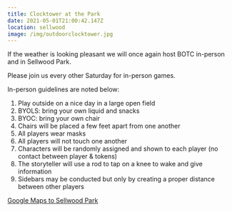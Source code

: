 ```yaml
---
title: Clocktower at the Park
date: 2021-05-01T21:00:42.147Z
location: sellwood
image: /img/outdoorclocktower.jpg
---
```

If the weather is looking pleasant we will once again host BOTC in-person and in Sellwood Park.


Please join us every other Saturday for in-person games.



In-person guidelines are noted below:



1. Play outside on a nice day in a large open field
2. BYOLS: bring your own liquid and snacks
3. BYOC: bring your own chair
4. Chairs will be placed a few feet apart from one another
5. All players wear masks
6. All players will not touch one another
7. Characters will be randomly assigned and shown to each player (no contact between player & tokens)
8. The storyteller will use a rod to tap on a knee to wake and give information
9. Sidebars may be conducted but only by creating a proper distance between other players



[Google Maps to Sellwood Park](https://www.google.com/maps/place/Sellwood+Park/@45.4674276,-122.6613082,17z/data=!4m5!3m4!1s0x54950addbff55de7:0x4331adb2384907f2!8m2!3d45.467673!4d-122.6603033)